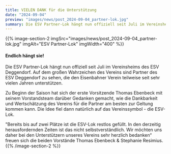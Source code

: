 ```yaml
---
title: VIELEN DANK für die Unterstützung
date: "2024-09-04"
preview: "images/news/post_2024-09-04_partner-lok.jpg"
summary: Die ESV Partner-Lok hängt nun offiziell seit Juli im Vereinsheims des ESV Deggendorf. Auf dem großen Wahrzeichen des Vereins sind Partner des ESV Deggendorf zu sehen, die den Eisenbahner Verein teilweise seit sehr vielen Jahren unterstützen.
---
```


{{% image-section-2 imgSrc="images/news/post_2024-09-04_partner-lok.jpg" imgAlt="ESV Partner-Lok" imgWidth="400" %}}
#### Endlich hängt sie!

Die ESV Partner-Lok hängt nun offiziell seit Juli im Vereinsheims des ESV Deggendorf. Auf dem großen Wahrzeichen des Vereins sind Partner des ESV Deggendorf zu sehen, die den Eisenbahner Verein teilweise seit sehr vielen Jahren unterstützen.

Zu Beginn der Saison hat sich der erste Vorsitzende Thomas Ebenbeck mit seinem Vorstandsteam darüber Gedanken gemacht, wie die Dankbarkeit und Wertschätzung des Vereins für die Partner am besten zur Geltung kommen kann. Die Idee fiel dann natürlich auf das Vereinssymbol - die ESV-Lok.

"Bereits bis auf zwei Plätze ist die ESV-Lok restlos gefüllt. In den derzeitig herausfordernden Zeiten ist das nicht selbstverständlich. Wir möchten uns daher bei den Unterstützern unseres Vereins sehr herzlich bedanken“ freuen sich die beiden Vorstände Thomas Ebenbeck & Stephanie Resimius.
{{% /image-section-2 %}}
